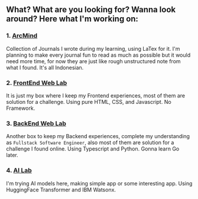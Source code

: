 ## What? What are you looking for? Wanna look around? Here what I'm working on:

### 1. [ArcMind](https://github.com/imhefizh/ArcMind)

Collection of Journals I wrote during my learning, using LaTex for it. I'm planning to make every journal fun to read as much as possible but it would need more time, for now they are just like rough unstructured note from what I found. It's all Indonesian.

### 2. [FrontEnd Web Lab](https://github.com/imhefizh/FrontEnd-Web-Lab)

It is just my box where I keep my Frontend experiences, most of them are solution for a challenge. Using pure HTML, CSS, and Javascript. No Framework.

### 3. [BackEnd Web Lab](https://github.com/imhefizh/BackEnd-Web-Lab)

Another box to keep my Backend experiences, complete my understanding as `Fullstack Software Engineer`, also most of them are solution for a challenge I found online. Using Typescript and Python. Gonna learn Go later.

### 4. [AI Lab](https://github.com/imhefizh/AI-Lab)

I'm trying AI models here, making simple app or some interesting app. Using HuggingFace Transformer and IBM Watsonx.
